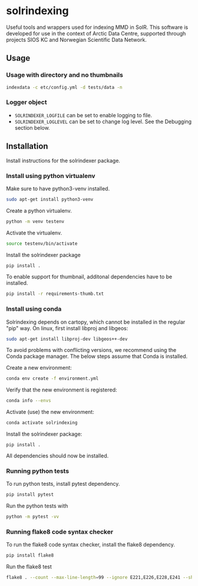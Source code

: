 # solrindexing

Useful tools and wrappers used for indexing MMD in SolR. This software is
developed for use in the context of Arctic Data Centre, supported through
projects SIOS KC and Norwegian Scientific Data Network.

## Usage

### Usage with directory and no thumbnails

```bash
indexdata -c etc/config.yml -d tests/data -n
```

### Logger object

* `SOLRINDEXER_LOGFILE` can be set to enable logging to file.
* `SOLRINDEXER_LOGLEVEL` can be set to change log level. See the Debugging section below.

## Installation

Install instructions for the solrindexer package.

### Install using python virtualenv

Make sure to have python3-venv installed.

```bash
sudo apt-get install python3-venv
```

Create a python virtualenv.

```bash
python -m venv testenv
```

Activate the virtualenv.

```bash
source testenv/bin/activate
```

Install the solrindexer package

```bash
pip install .
```

To enable support for thumbnail, additonal dependencies have to be installed.

```bash
pip install -r requirements-thumb.txt
```

### Install using conda

Solrindexing depends on cartopy, which cannot be installed in the regular "pip" way. On linux,
first install libproj and libgeos:

```bash
sudo apt-get install libproj-dev libgeos++-dev
```

To avoid problems with conflicting versions, we recommend using the Conda package manager. The below steps assume that Conda is installed.

Create a new environment:

```bash
conda env create -f environment.yml
```

Verify that the new environment is registered:

```bash
conda info --envs
```

Activate (use) the new environment:

```bash
conda activate solrindexing
```

Install the solrindexer package:

```text
pip install .
```

All dependencies should now be installed.

### Running python tests

To run python tests, install pytest dependency.

```bash
pip install pytest
```

Run the python tests with

```bash
python -m pytest -vv
```

### Running flake8 code syntax checker

To run the flake8 code syntax checker, install the flake8 dependency.

```bash
pip install flake8
```

Run the flake8 test

```bash
flake8 . --count --max-line-length=99 --ignore E221,E226,E228,E241 --show-source --statistics --exclude external
```
